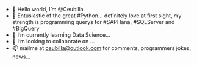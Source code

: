 - 👋 Hello world, I’m @Ceubilla
- 👀 Entusiastic of the great #Python... definitely love at first sight, my strength is programming querys for #SAPHana, #SQLServer and #BigQuery
- 🌱 I’m currently learning Data Science...
- 💞️ I’m looking to collaborate on ...
- 📫 mailme at ceubilla@outlook.com for comments, programmers jokes, news... 

<!---
ceubilla/ceubilla is a ✨ special ✨ repository because its `README.md` (this file) appears on your GitHub profile.
You can click the Preview link to take a look at your changes.
--->
